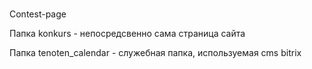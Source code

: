 #
Contest-page

Папка konkurs - непосредсвенно сама страница сайта

Папка tenoten_calendar - служебная папка, используемая cms bitrix
